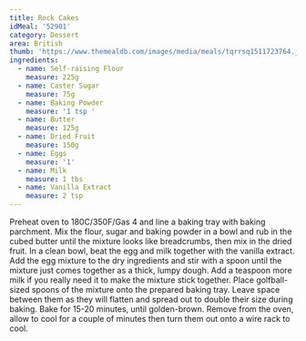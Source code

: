 ```yaml
---
title: Rock Cakes
idMeal: '52901'
category: Dessert
area: British
thumb: 'https://www.themealdb.com/images/media/meals/tqrrsq1511723764.jpg'
ingredients:
  - name: Self-raising Flour
    measure: 225g
  - name: Caster Sugar
    measure: 75g
  - name: Baking Powder
    measure: '1 tsp '
  - name: Butter
    measure: 125g
  - name: Dried Fruit
    measure: 150g
  - name: Eggs
    measure: '1'
  - name: Milk
    measure: 1 tbs
  - name: Vanilla Extract
    measure: 2 tsp
---
```

Preheat oven to 180C/350F/Gas 4 and line a baking tray with baking parchment.
Mix the flour, sugar and baking powder in a bowl and rub in the cubed butter until the mixture looks like breadcrumbs, then mix in the dried fruit.
In a clean bowl, beat the egg and milk together with the vanilla extract.
Add the egg mixture to the dry ingredients and stir with a spoon until the mixture just comes together as a thick, lumpy dough. Add a teaspoon more milk if you really need it to make the mixture stick together.
Place golfball-sized spoons of the mixture onto the prepared baking tray. Leave space between them as they will flatten and spread out to double their size during baking.
Bake for 15-20 minutes, until golden-brown. Remove from the oven, allow to cool for a couple of minutes then turn them out onto a wire rack to cool.
